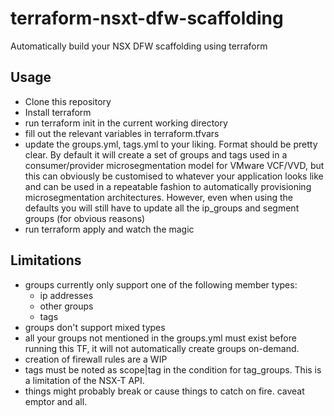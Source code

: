 # terraform-nsxt-dfw-scaffolding
Automatically build your NSX DFW scaffolding using terraform

## Usage

- Clone this repository
- Install terraform
- run terraform init in the current working directory
- fill out the relevant variables in terraform.tfvars
- update the groups.yml, tags.yml to your liking. Format should be pretty clear. By default it will create a set of groups and tags used in a consumer/provider microsegmentation model for VMware VCF/VVD, but this can obviously be customised to whatever your application looks like and can be used in a repeatable fashion to automatically provisioning microsegmentation architectures. However, even when using the defaults you will still have to update all the ip_groups and segment groups (for obvious reasons)
- run terraform apply and watch the magic


## Limitations

- groups currently only support one of the following member types:
  - ip addresses
  - other groups
  - tags 
- groups don't support mixed types
- all your groups not mentioned in the groups.yml must exist before running this TF, it will not automatically create groups on-demand. 
- creation of firewall rules are a WIP 
- tags must be noted as scope|tag in the condition for tag_groups. This is a limitation of the NSX-T API. 
- things might probably break or cause things to catch on fire. caveat emptor and all. 
